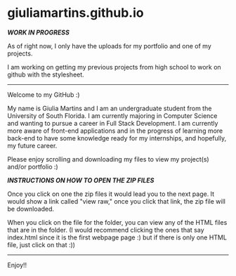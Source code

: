 # giuliamartins.github.io

***WORK IN PROGRESS***

As of right now, I only have the uploads for my portfolio and one of my projects. 

I am working on getting my previous projects from high school to work on github with the stylesheet. 

*********************************************************************************************************

Welcome to my GitHub :)

My name is Giulia Martins and I am an undergraduate student from the University of South Florida.
I am currently majoring in Computer Science and wanting to pursue a career in Full Stack Development. 
I am currently more aware of front-end applications and in the progress of learning more back-end to 
have some knowledge ready for my internships, and hopefully, my future career. 

Please enjoy scrolling and downloading my files to view my project(s) and/or portfolio :)

***INSTRUCTIONS ON HOW TO OPEN THE ZIP FILES***

Once you click on one the zip files it would lead you to the next page. It would show a link called "view
raw," once you click that link, the zip file will be downloaded. 

When you click on the file for the folder, you can view any of the HTML files that are in the folder. (I
would recommend clicking the ones that say index.html since it is the first webpage page :) but if there 
is only one HTML file, just click on that :))

*********************************************************************************************************

Enjoy!!
